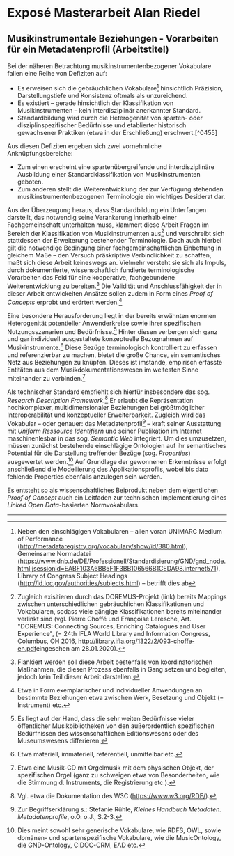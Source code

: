 # Exposé Masterarbeit Alan Riedel
## Musikinstrumentale Beziehungen - Vorarbeiten für ein Metadatenprofil (Arbeitstitel)

Bei der näheren Betrachtung musikinstrumentenbezogener Vokabulare fallen eine Reihe von Defiziten auf:
* Es erweisen sich die gebräuchlichen Vokabulare[^036d] hinsichtlich Präzision, Darstellungstiefe und Konsistenz oftmals als unzureichend.
* Es existiert – gerade hinsichtlich der Klassifikation von Musikinstrumenten – kein interdisziplinär anerkannter Standard.
* Standardbildung wird durch die Heterogenität von sparten- oder disziplinspezifischer Bedürfnisse und etablierter historisch gewachsener Praktiken (etwa in der Erschließung) erschwert.[^0455]

Aus diesen Defiziten ergeben sich zwei vornehmliche Anknüpfungsbereiche:
* Zum einen erscheint eine spartenübergreifende und interdisziplinäre Ausbildung einer Standardklassifikation von Musikinstrumenten geboten.
* Zum anderen stellt die Weiterentwicklung der zur Verfügung stehenden musikinstrumentenbezogenen Terminologie ein wichtiges Desiderat dar.

Aus der Überzeugung heraus, dass Standardbildung ein Unterfangen darstellt, das notwendig seine Verankerung innerhalb einer Fachgemeinschaft unterhalten muss, klammert diese Arbeit Fragen im Bereich der Klassifikation von Musikinstrumenten aus[^9db5] und verschreibt sich stattdessen der Erweiterung bestehender Terminologie. Doch auch hierbei gilt die notwendige Bedingung einer fachgemeinschaftlichen Einbettung in gleichem Maße – den Versuch präskriptive Verbindlichkeit zu schaffen, maßt sich diese Arbeit keineswegs an. Vielmehr versteht sie sich als Impuls, durch dokumentierte, wissenschaftlich fundierte terminologische Vorarbeiten das Feld für eine kooperative, fachgebundene Weiterentwicklung zu bereiten.[^eb9a] Die Validität und Anschlussfähigkeit der in dieser Arbeit entwickelten Ansätze sollen zudem in Form eines *Proof of Concepts* erprobt und erörtert werden.[^b58d]

Eine besondere Herausforderung liegt in der bereits erwähnten enormen Heterogenität potentieller Anwenderkreise sowie ihrer spezifischen Nutzungsszenarien und Bedürfnisse.[^670b] Hinter diesen verbergen sich ganz und gar individuell ausgestaltete konzeptuelle Bezugnahmen auf Musikinstrumente.[^8e5b] Diese Bezüge terminologisch kontrolliert zu erfassen und referenzierbar zu machen, bietet die große Chance, ein semantisches Netz aus Beziehungen zu knüpfen. Dieses ist imstande, empirisch erfasste Entitäten aus dem Musikdokumentationswesen im weitesten Sinne miteinander zu verbinden.[^5637]

Als technischer Standard empfiehlt sich hierfür insbesondere das sog. *Research Description Framework*.[^263b] Er erlaubt die Repräsentation hochkomplexer, multidimensionaler Beziehungen bei größtmöglicher Interoperabilität und konzeptueller Erweiterbarkeit. Zugleich wird das Vokabular – oder genauer: das Metadatenprofil[^5cb5] – kraft seiner Ausstattung mit *Uniform Ressource Identifiern* und seiner Publikation im Internet maschinenlesbar in das sog. *Semantic Web* integriert. Um dies umzusetzen, müssen zunächst bestehende einschlägige Ontologien auf ihr semantisches Potential für die Darstellung treffender Bezüge (sog. *Properties*) ausgewertet werden.[^d6e8] Auf Grundlage der gewonnenen Erkenntnisse erfolgt anschließend die Modellierung des Applikationsprofils, wobei bis dato fehlende Properties ebenfalls anzulegen sein werden.

Es entsteht so als wissenschaftliches Beiprodukt neben dem eigentlichen *Proof of Concept* auch ein Leitfaden zur technischen Implementierung eines *Linked Open Data*-basierten Normvokabulars.



---

[^9db5]: Zugleich exisitieren durch das DOREMUS-Projekt (link) bereits Mappings zwischen unterschiedlichen gebräuchlichen Klassifikationen und Vokabularen, sodass viele gängige Klassifikationen bereits miteinander verlinkt sind (vgl. Pierre Choffé und Françoise Leresche, Art. "DOREMUS: Connecting Sources, Enriching Catalogues and User Experience", (= 24th IFLA World Library and Information Congress, Columbus, OH 2016, <http://library.ifla.org/1322/2/093-choffe-en.pdf>eingesehen am 28.01.2020).

[^036d]: Neben den einschlägigen Vokabularen – allen voran UNIMARC Medium of Performance (http://metadataregistry.org/vocabulary/show/id/380.html), Gemeinsame Normadatei (https://www.dnb.de/DE/Professionell/Standardisierung/GND/gnd_node.html;jsessionid=EABF103A6BB5F1F3BB106566B1CEDA98.internet571), Library of Congress Subject Headings (http://id.loc.gov/authorities/subjects.html) – betrifft dies ab

[^eb9a]: Flankiert werden soll diese Arbeit bestenfalls von koordinatorischen Maßnahmen, die diesen Prozess ebenfalls in Gang setzen und begleiten, jedoch kein Teil dieser Arbeit darstellen.

[^670b]: Es liegt auf der Hand, dass die sehr weiten Bedürfnisse vieler öffentlicher Musikbibliotheken von den außerordentlich spezifischen Bedürfnissen des wissenschaftlichen Editionswesens oder des Museumswesens differieren.

[^8e5b]: Etwa materiell, immateriell, referentiell, unmittelbar etc.

[^263b]: Vgl. etwa die Dokumentation des W3C (https://www.w3.org/RDF/).

[^5cb5]: Zur Begriffserklärung s.: Stefanie Rühle, *Kleines Handbuch Metadaten. Metadatenprofile*, o.O. o.J., S.2-3.

[^d6e8]: Dies meint sowohl sehr generische Vokabulare, wie RDFS, OWL, sowie domänen- und spartenspezifische Vokabulare, wie die MusicOntology, die GND-Ontology, CIDOC-CRM, EAD etc.

[^5637]: Etwa eine Musik-CD mit Orgelmusik mit dem physischen Objekt, der spezifischen Orgel (ganz zu schweigen etwa von Besonderheiten, wie die Stimmung d. Instruments, die Registrierung etc.).

[^b58d]: Etwa in Form exemplarischer und individueller Anwendungen an bestimmte Beziehungen etwa zwischen Werk, Besetzung und Objekt (= Instrument) etc.
